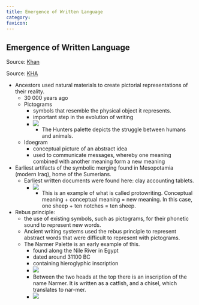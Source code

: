 ```yaml
---
title: Emergence of Written Language
category:
favicon:
---
```


## Emergence of Written Language
Source: [Khan](https://www.khanacademy.org/computing/computer-science/informationtheory/info-theory/v/language-of-coins-2-8-proto-writing)

Source: [KHA](https://www.khanacademy.org/computing/computer-science/informationtheory/info-theory/v/language-of-coins-2-8-proto-writing)

- Ancestors used natural materials to create pictorial representations of their reality.
	- 30 000 years ago
	- Pictograms
		- symbols that resemble the physical object it represents.
		- important step in the evolution of writing
		- ![](https://www.meretsegerbooks.com/pictures/M7000a-09.jpeg?v=1633548035)
			- The Hunters palette depicts the struggle between humans and animals.
	- Idoegram
		- conceptual picture of an abstract idea
		- used to communicate messages, whereby one meaning combined with another meaning form a new meaning
- Earliest artifacts of the symbolic merging found in Mesopotamia (modern Iraq), home of the Sumerians.
	- Earliest written documents were found here: clay accounting tablets.
		- ![](https://www.christies.com/img/LotImages/2019/CKS/2019_CKS_18152_0401_002(a_mesopotamian_proto-cuneiform_clay_tablet_with_account_of_monthly_rat).jpg?w=400)
			- This is an example of what is called protowriting. Conceptual meaning + conceptual meaning = new meaning. In this case, one sheep + ten notches = ten sheep.
- Rebus principle:
	- the use of existing symbols, such as pictograms, for their phonetic sound to represent new words.
	- Ancient writing systems used the rebus principle to represent abstract words that were difficult to represent with pictograms.
	- The Narmer Palette is an early example of this.
		- found along the Nile River in Egypt
		- dated around 31100 BC
		- containing hieroglyphic inscription
		- ![](https://upload.wikimedia.org/wikipedia/commons/thumb/b/be/Narmer_Palette.jpg/1920px-Narmer_Palette.jpg)
		- Between the two heads at the top there is an inscription of the name Narmer. It is written as a catfish, and a chisel, which translates to nar-mer.
		- ![](https://cdn.kastatic.org/ka-perseus-images/27bf72277f66037a77361248ad891229e17c12e3.jpeg)
